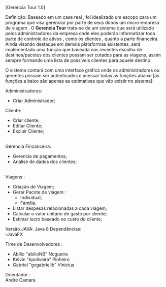 
[Gerencia Tour 1.0]

Definição: Baseado em um case real , foi idealizado  um escopo para um programa que visa gerenciar por parte de seus donos um micro-empresa de viagem .
O <b>Gerencia Tour</b> trata-se de um sistema que será utilizado pelos administradores da empresa onde eles poderão informatizar toda parte de controle de ativos , como os clientes , quanto a parte financeira. Ainda visando destaque em demais plataformas existentes, será implementado uma função que baseada nas recentes escolha  de destinos/pacotes dos clientes possam ser cotados para as viagens, assim sempre formando uma lista de possíveis clientes para aquele destino.

O sistema contará com uma interface gráfica onde os administradores ou gerentes possam ser autenticados e acessar todas as funções abaixo [as funções a baixo são apenas as estimativas que vão existir no sistema]:

Adiministradores:
		<ul>
	<li>Criar Administrador;</li>
		</ul>
Cliente:
	<ul>
	<li>Criar cliente;</li>
	<li>Editar Cliente;</li>
	<li>Excluir Cliente;</li>
	</ul>

<br>Gerencia Fincanceira:
	<ul>
	<li>Gerencia de pagamentos;</li>
	<li>Análise de dados dos clientes;</li>
	</ul>
<br>Viagens : 
	<ul> 
	<li>Criação de Viagem;</li> 
	<li>Gerar Pacote de viagem : 
		<ul>
			<li>Individual;</li>
			<li>Família.</li>
		</ul>
	</li>
	<li>Listar despesas relacionadas a cada viagem;</li>
	<li>Calcular  o valor unitário de gasto por cliente;</li>
	<li>Estimar lucro baseado no custo do cliente;</li>

  </ul>
  
  
Versão JAVA: Java 8
Dependências: 
	<br>-JavaFX

Time de Desenvolvedores : 
	<ul>
	<li>Abílio "abilioNB" Nogueira</li> 
	<li>Kelvin "kpoliveira" Pinheiro</li>
	<li>Gabriel "gvgabriellb" Vinicius</li> 
	</ul>
Orientador : 
<br>Andre Camara
